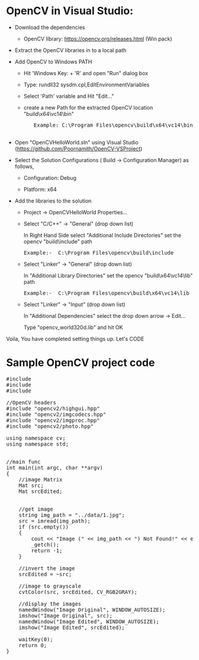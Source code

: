 OpenCV in Visual Studio:
==============

- Download the dependencies

    - OpenCV library: https://opencv.org/releases.html (Win pack)
    
- Extract the OpenCV libraries in to a local path

- Add OpenCV to Windows PATH

    - Hit 'Windows Key: + 'R' and open "Run" dialog box
    
    - Type: rundll32 sysdm.cpl,EditEnvironmentVariables
    
    - Select 'Path' variable and Hit "Edit..."
    
    - create a new Path for the extracted OpenCV location "build\x64\vc14\bin"
	<pre>
	    Example: C:\Program Files\opencv\build\x64\vc14\bin
	    </pre>

- Open "OpenCVHelloWorld.sln" using Visual Studio (https://github.com/Poornamith/OpenCV-VSProject)

- Select the Solution Configurations ( Build -> Configuration Manager) as follows,
  
    - Configuration: Debug
    
    - Platform: x64
    
- Add the libraries to the solution
    
    - Project -> OpenCVHelloWorld Properties...
    
    - Select "C/C++" -> "General" (drop down list)
     
      In Right Hand Side select "Additional Include Directories" set the opencv "build\include" path
      <pre>Example:-  C:\Program Files\opencv\build\include
      </pre>
      
    - Select "Linker" -> "General" (drop down list)
    
      In "Additional Library Directories" set the opencv "build\x64\vc14\lib" path
      <pre>Example:-  C:\Program Files\opencv\build\x64\vc14\lib
      </pre>
      
    - Select "Linker" -> "Input" (drop down list)
    
       In "Additional Dependencies" select the drop down arrow -> Edit...

       Type "opencv_world320d.lib" and hit OK
       
Voila, You have completed setting things up. Let's CODE

Sample OpenCV project code
==============

<pre>
#include <algorithm>
#include <conio.h>
#include <iostream>

//OpenCV headers
#include "opencv2/highgui.hpp"
#include "opencv2/imgcodecs.hpp"
#include "opencv2/imgproc.hpp"
#include "opencv2/photo.hpp"

using namespace cv;
using namespace std;


//main func
int main(int argc, char **argv)
{
	//image Matrix
	Mat src;
	Mat srcEdited;


	//get image
	string img_path = "../data/1.jpg";
	src = imread(img_path);
	if (src.empty())
	{
		cout << "Image (" << img_path << ") Not Found!" << endl;
		_getch();
		return -1;
	}

	//invert the image
	srcEdited = ~src;

	//image to grayscale
	cvtColor(src, srcEdited, CV_RGB2GRAY);

	//display the images
	namedWindow("Image Original", WINDOW_AUTOSIZE);
	imshow("Image Original", src);
	namedWindow("Image Edited", WINDOW_AUTOSIZE);
	imshow("Image Edited", srcEdited);

	waitKey(0);
	return 0;
}

</pre>
     
